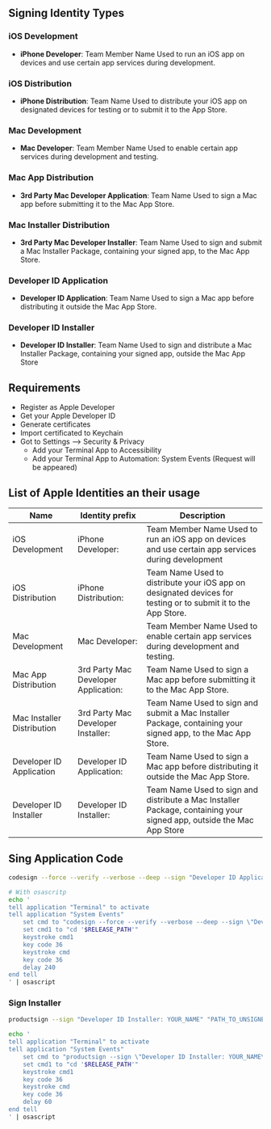## Signing Identity Types

### iOS Development

* **iPhone Developer**: Team Member Name Used to run an iOS app on devices and use certain app services during development.

### iOS Distribution

* **iPhone Distribution**: Team Name Used to distribute your iOS app on designated devices for testing or to submit it to the App Store.

### Mac Development

* **Mac Developer**: Team Member Name Used to enable certain app services during development and testing.

### Mac App Distribution

* **3rd Party Mac Developer Application**: Team Name Used to sign a Mac app before submitting it to the Mac App Store.

### Mac Installer Distribution

* **3rd Party Mac Developer Installer**: Team Name Used to sign and submit a Mac Installer Package, containing your signed app, to the Mac App Store.

### Developer ID Application

* **Developer ID Application**: Team Name Used to sign a Mac app before distributing it outside the Mac App Store.

### Developer ID Installer

* **Developer ID Installer**: Team Name Used to sign and distribute a Mac Installer Package, containing your signed app, outside the Mac App Store

## Requirements

* Register as Apple Developer
* Get your Apple Developer ID
* Generate certificates
* Import certificated to Keychain
* Got to Settings --> Security & Privacy
  * Add your Terminal App to Accessibility
  * Add your Terminal App to Automation: System Events (Request will be appeared)

## List of Apple Identities an their usage

| Name | Identity prefix | Description |
| ---- | --------------- | ----------- |
| iOS Development | iPhone Developer: | Team Member Name Used to run an iOS app on devices and use certain app services during development |
| iOS Distribution| iPhone Distribution: | Team Name Used to distribute your iOS app on designated devices for testing or to submit it to the App Store. |
| Mac Development | Mac Developer: | Team Member Name Used to enable certain app services during development and testing. |
| Mac App Distribution | 3rd Party Mac Developer Application: | Team Name Used to sign a Mac app before submitting it to the Mac App Store. |
| Mac Installer Distribution | 3rd Party Mac Developer Installer: | Team Name Used to sign and submit a Mac Installer Package, containing your signed app, to the Mac App Store. |
| Developer ID Application | Developer ID Application: | Team Name Used to sign a Mac app before distributing it outside the Mac App Store. |
| Developer ID Installer | Developer ID Installer: | Team Name Used to sign and distribute a Mac Installer Package, containing your signed app, outside the Mac App Store |

## Sing Application Code

```bash
codesign --force --verify --verbose --deep --sign "Developer ID Application: YOUR_NAME" "PATH_TO_APP"

# With osascritp
echo '
tell application "Terminal" to activate
tell application "System Events"
    set cmd to "codesign --force --verify --verbose --deep --sign \"Developer ID Application: YOUR_NAME\" \"PATH_TO_APP\""
    set cmd1 to "cd '$RELEASE_PATH'"
    keystroke cmd1
    key code 36
    keystroke cmd
    key code 36
    delay 240
end tell
' | osascript
```

### Sign Installer

```bash
productsign --sign "Developer ID Installer: YOUR_NAME" "PATH_TO_UNSIGNED_PKG" "PATH_TO_PKG"

echo '
tell application "Terminal" to activate
tell application "System Events"
    set cmd to "productsign --sign \"Developer ID Installer: YOUR_NAME\" \"PATH_TO_UNSIGNED_PKG\" \"PATH_TO_PKG\""
    set cmd1 to "cd '$RELEASE_PATH'"
    keystroke cmd1
    key code 36
    keystroke cmd
    key code 36
    delay 60
end tell
' | osascript
```
